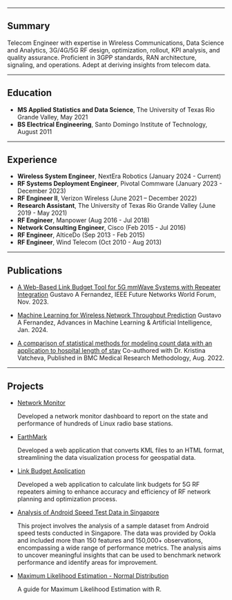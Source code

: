 

---
## Summary

Telecom Engineer with expertise in Wireless Communications, Data Science and Analytics, 3G/4G/5G RF design, optimization, rollout, KPI analysis, and quality assurance. Proficient in 3GPP standards, RAN architecture, signaling, and operations. Adept at deriving insights from telecom data.

---
## Education

- **MS Applied Statistics and Data Science**, The University of Texas Rio Grande Valley, May 2021
- **BS Electrical Engineering**, Santo Domingo Institute of Technology, August 2011

---

## Experience

- **Wireless System Engineer**, NextEra Robotics (January 2024 - Current)
- **RF Systems Deployment Engineer**, Pivotal Commware (January 2023 - December 2023)  
- **RF Engineer II**, Verizon Wireless (June 2021 – December 2022)
- **Research Assistant**, The University of Texas Rio Grande Valley (June 2019 - May 2021)
- **RF Engineer**, Manpower (Aug 2016 - Jul 2018)
- **Network Consulting Engineer**, Cisco (Feb 2015 - Jul 2016)
- **RF Engineer**, AlticeDo (Sep 2013 - Feb 2015)
- **RF Engineer**, Wind Telecom (Oct 2010 - Aug 2013)




---


## Publications

- [A Web-Based Link Budget Tool for 5G mmWave Systems with Repeater Integration](https://ieeexplore.ieee.org/abstract/document/10520341) Gustavo A Fernandez, IEEE Future Networks World Forum, Nov. 2023.
  
- [Machine Learning for Wireless Network Throughput Prediction](https://www.opastpublishers.com/open-access-articles/machine-learning-for-wireless-network-throughput-prediction.pdf) Gustavo A Fernandez, Advances in Machine Learning & Artificial Intelligence, Jan. 2024. 

- [A comparison of statistical methods for modeling count data with an application to hospital length of stay](https://link.springer.com/article/10.1186/s12874-022-01685-8) Co-authored with Dr. Kristina Vatcheva, Published in BMC Medical Research Methodology, Aug. 2022.

---

## Projects

- [Network Monitor](https://github.com/gustavofernandezlembert/Gustavo-Fernandez/blob/master/Tableau_Dashboard.jpg)
  
  Developed a network monitor dashboard to report on the state and performance of hundreds of Linux radio base stations.

- [EarthMark](https://github.com/gustavofernandezlembert/Placemarks.KML_TO_HTML)
  
  Developed a web application that converts KML files to an HTML format, streamlining the data visualization process for geospatial data.

- [Link Budget Application](https://nrboostlinkbudget.wn.r.appspot.com/)
  
  Developed a web application to calculate link budgets for 5G RF repeaters aiming to enhance accuracy and efficiency of RF network planning and optimization process.

- [Analysis of Android Speed Test Data in Singapore](https://github.com/gustavofernandezlembert/Gustavo-Fernandez/tree/master/ookla)
  
  This project involves the analysis of a sample dataset from Android speed tests conducted in Singapore. The data was provided by Ookla and included more than 150 features and 150,000+ observations, encompassing a wide range of performance metrics. The analysis aims to uncover meaningful insights that can be used to benchmark network performance and identify areas for improvement.

- [Maximum Likelihood Estimation - Normal Distribution](https://gustavofernandezlembert.github.io/Maximum-Likelihood/)

  A guide for Maximum Likelihood Estimation with R.


